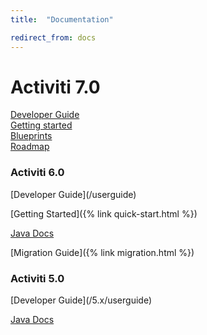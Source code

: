 ```yaml
---
title:  "Documentation"

redirect_from: docs
---
```

<div class="bg-no-repeat bg-full-width bg-bottom lg:bg-center bg-image-clouds-full xl:pb-16">
  <div class="text-center wrap max-w-md pt-4 pb-8 md:pt-8 lg:pb-16 flex flex-wrap">
    <h1 class="text-green w-full mb-4">Activiti 7.0</h1>
    <div class="w-full p-3 md:w-1/2 flex items-center flex-col flex-grow">
      <a href="https://activiti.gitbooks.io/activiti-7-developers-guide" class="flex-grow flex items-center justify-center btn text-xl w-full max-w-xs lg:text-2xl">Developer Guide</a>
    </div>
    <div class="w-full p-3 md:w-1/2 flex items-center flex-col flex-grow">
      <a href="{% link before-you-start.html %}" data-modal="#before-you-start" class="flex-grow flex items-center justify-center btn text-xl w-full max-w-xs lg:text-2xl">Getting started</a>
    </div>
    <div class="w-full p-3 md:w-1/2 flex items-center flex-col flex-grow">
      <a href="https://activiti.gitbook.io/activiti-7-developers-guide/overview" class="flex-grow flex items-center justify-center btn text-xl w-full max-w-xs lg:text-2xl">Blueprints</a>
    </div>
    <div class="w-full p-3 md:w-1/2 flex items-center flex-col flex-grow">
      <a href="https://github.com/Activiti/Activiti/wiki/Activiti-7-Roadmap" class="flex-grow flex items-center justify-center btn text-xl w-full max-w-xs lg:text-2xl">Roadmap</a>
    </div>
  </div>
</div>

<div class="wrap py-4 xl:py-16 text-center flex flex-wrap justify-around">
  <div class="my-8 md:m-8 pb-2">
    <h3 class="section-heading xl:px-6">Activiti 6.0</h3>
<div markdown="1">
  [Developer Guide](/userguide)

  [Getting Started]({% link quick-start.html %})

  [Java Docs](/javadocs)

  [Migration Guide]({% link migration.html %})
</div>
  </div>
  <div class="my-8 md:m-8 pb-2">
    <h3 class="section-heading xl:px-6">Activiti 5.0</h3>
<div markdown="1">
  [Developer Guide](/5.x/userguide)

  [Java Docs](/javadocs)
</div>
  </div>
</div>
